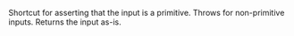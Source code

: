 Shortcut for asserting that the input is a primitive. Throws for non-primitive inputs. Returns the input as-is.
